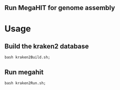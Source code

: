 ## Run MegaHIT for genome assembly

# Usage

## Build the kraken2 database

```
bash kraken2Build.sh;
```

## Run megahit

```
bash kraken2Run.sh;
```

